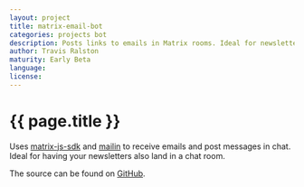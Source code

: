 ```yaml
---
layout: project
title: matrix-email-bot
categories: projects bot
description: Posts links to emails in Matrix rooms. Ideal for newsletter distribution.
author: Travis Ralston
maturity: Early Beta
language: 
license: 
---
```


# {{ page.title }}
Uses [matrix-js-sdk](https://github.com/matrix-org/matrix-js-sdk) and [mailin](http://mailin.io/) to receive emails and post messages in chat. Ideal for having your newsletters also land in a chat room.

The source can be found on [GitHub](https://github.com/turt2live/matrix-email-bot).
